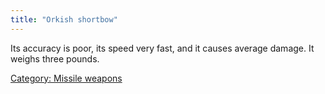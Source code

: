 ```yaml
---
title: "Orkish shortbow"
---
```


Its accuracy is poor, its speed very fast, and it causes average damage.
It weighs three pounds.

[Category: Missile weapons](Category:_Missile_weapons "wikilink")